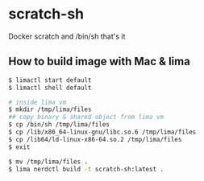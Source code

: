# scratch-sh

Docker scratch and /bin/sh that's it

## How to build image with Mac & lima

```bash
$ limactl start default
$ limactl shell default

# inside lima vm
$ mkdir /tmp/lima/files
## copy binary & shared object from lima vm
$ cp /bin/sh /tmp/lima/files
$ cp /lib/x86_64-linux-gnu/libc.so.6 /tmp/lima/files
$ cp /lib64/ld-linux-x86-64.so.2 /tmp/lima/files
$ exit

$ mv /tmp/lima/files .
$ lima nerdctl build -t scratch-sh:latest .
```
